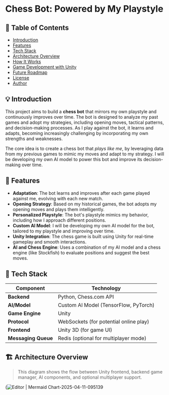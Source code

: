 # Chess Bot: Powered by My Playstyle

## 📌 Table of Contents

- [Introduction](#-introduction)
- [Features](#-features)
- [Tech Stack](#-tech-stack)
- [Architecture Overview](#-architecture-overview)
- [How It Works](#-how-it-works)
- [Game Development with Unity](#-game-development-with-unity)
- [Future Roadmap](#-future-roadmap)
- [License](#-license)
- [Author](#-author)

## 💡 Introduction

This project aims to build a **chess bot** that mirrors my own playstyle and continuously improves over time. The bot is designed to analyze my past games and adopt my strategies, including opening moves, tactical patterns, and decision-making processes. As I play against the bot, it learns and adapts, becoming increasingly challenging by incorporating my own strengths and weaknesses.

The core idea is to create a chess bot that *plays like me*, by leveraging data from my previous games to mimic my moves and adapt to my strategy. I will be developing my own AI model to power this bot and improve its decision-making over time.

## 🔑 Features

- **Adaptation**: The bot learns and improves after each game played against me, evolving with each new match.
- **Opening Strategy**: Based on my historical games, the bot adopts my opening moves and plays them intelligently.
- **Personalized Playstyle**: The bot's playstyle mimics my behavior, including how I approach different positions.
- **Custom AI Model**: I will be developing my own AI model for the bot, tailored to my playstyle and improving over time.
- **Unity Integration**: The chess game is built using Unity for real-time gameplay and smooth interactions.
- **AI and Chess Engine**: Uses a combination of my AI model and a chess engine (like Stockfish) to evaluate positions and suggest the best moves.

## 🧰 Tech Stack

| Component           | Technology                         |
|---------------------|-------------------------------------|
| **Backend**         | Python, Chess.com API              |
| **AI/Model**        | Custom AI Model (TensorFlow, PyTorch) |
| **Game Engine**     | Unity                              |
| **Protocol**        | WebSockets (for potential online play) |
| **Frontend**        | Unity 3D (for game UI)             |
| **Messaging Queue** | Redis (optional for multiplayer mode) |

## 🏗️ Architecture Overview

> This diagram shows the flow between Unity frontend, backend game manager, AI components, and optional multiplayer support.


(![Editor | Mermaid Chart-2025-04-11-095139](https://github.com/user-attachments/assets/3ac219eb-3133-477b-b361-95ba741c5bfa)



